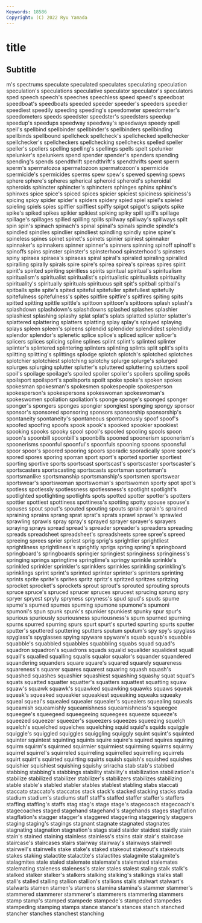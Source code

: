 ```yaml
---
Keywords: 18586
Copyright: (C) 2022 Ryu Yamada
---
```



# title

## Subtitle
m's spectrums speculate speculated
speculates speculating speculation speculation's speculations speculative speculator speculator's speculators sped
speech speech's speeches speechless speed speed's speedboat speedboat's speedboats speeded
speeder speeder's speeders speedier speediest speedily speeding speeding's speedometer speedometer's
speedometers speeds speedster speedster's speedsters speedup speedup's speedups speedway speedway's
speedways speedy spell spell's spellbind spellbinder spellbinder's spellbinders spellbinding spellbinds
spellbound spellcheck spellcheck's spellchecked spellchecker spellchecker's spellcheckers spellchecking spellchecks spelled
speller speller's spellers spelling spelling's spellings spells spelt spelunker spelunker's
spelunkers spend spender spender's spenders spending spending's spends spendthrift spendthrift's
spendthrifts spent sperm sperm's spermatozoa spermatozoon spermatozoon's spermicide spermicide's spermicides
sperms spew spew's spewed spewing spews sphere sphere's spheres spherical
spheroid spheroid's spheroidal spheroids sphincter sphincter's sphincters sphinges sphinx sphinx's
sphinxes spice spice's spiced spices spicier spiciest spiciness spiciness's spicing
spicy spider spider's spiders spidery spied spiel spiel's spieled spieling
spiels spies spiffier spiffiest spiffy spigot spigot's spigots spike spike's
spiked spikes spikier spikiest spiking spiky spill spill's spillage spillage's
spillages spilled spilling spills spillway spillway's spillways spilt spin spin's
spinach spinach's spinal spinal's spinals spindle spindle's spindled spindles spindlier
spindliest spindling spindly spine spine's spineless spines spinet spinet's spinets
spinier spiniest spinnaker spinnaker's spinnakers spinner spinner's spinners spinning spinoff
spinoff's spinoffs spins spinster spinster's spinsterhood spinsterhood's spinsters spiny spiraea
spiraea's spiraeas spiral spiral's spiraled spiraling spiralled spiralling spirally spirals
spire spire's spirea spirea's spireas spires spirit spirit's spirited spiriting
spiritless spirits spiritual spiritual's spiritualism spiritualism's spiritualist spiritualist's spiritualistic spiritualists
spirituality spirituality's spiritually spirituals spirituous spit spit's spitball spitball's spitballs
spite spite's spited spiteful spitefuller spitefullest spitefully spitefulness spitefulness's spites
spitfire spitfire's spitfires spiting spits spitted spitting spittle spittle's spittoon
spittoon's spittoons splash splash's splashdown splashdown's splashdowns splashed splashes splashier
splashiest splashing splashy splat splat's splats splatted splatter splatter's splattered
splattering splatters splatting splay splay's splayed splaying splays spleen spleen's
spleens splendid splendider splendidest splendidly splendor splendor's splenetic splice splice's
spliced splicer splicer's splicers splices splicing spline splines splint splint's
splinted splinter splinter's splintered splintering splinters splinting splints split split's
splits splitting splitting's splittings splodge splotch splotch's splotched splotches splotchier
splotchiest splotching splotchy splurge splurge's splurged splurges splurging splutter splutter's
spluttered spluttering splutters spoil spoil's spoilage spoilage's spoiled spoiler spoiler's
spoilers spoiling spoils spoilsport spoilsport's spoilsports spoilt spoke spoke's spoken
spokes spokesman spokesman's spokesmen spokespeople spokesperson spokesperson's spokespersons spokeswoman spokeswoman's
spokeswomen spoliation spoliation's sponge sponge's sponged sponger sponger's spongers sponges
spongier spongiest sponging spongy sponsor sponsor's sponsored sponsoring sponsors sponsorship
sponsorship's spontaneity spontaneity's spontaneous spontaneously spoof spoof's spoofed spoofing spoofs
spook spook's spooked spookier spookiest spooking spooks spooky spool spool's
spooled spooling spools spoon spoon's spoonbill spoonbill's spoonbills spooned spoonerism
spoonerism's spoonerisms spoonful spoonful's spoonfuls spooning spoons spoonsful spoor spoor's
spoored spooring spoors sporadic sporadically spore spore's spored spores sporing
sporran sport sport's sported sportier sportiest sporting sportive sports sportscast
sportscast's sportscaster sportscaster's sportscasters sportscasting sportscasts sportsman sportsman's sportsmanlike sportsmanship
sportsmanship's sportsmen sportswear sportswear's sportswoman sportswoman's sportswomen sporty spot spot's
spotless spotlessly spotlessness spotlessness's spotlight spotlight's spotlighted spotlighting spotlights spots
spotted spotter spotter's spotters spottier spottiest spottiness spottiness's spotting spotty
spouse spouse's spouses spout spout's spouted spouting spouts sprain sprain's
sprained spraining sprains sprang sprat sprat's sprats sprawl sprawl's sprawled
sprawling sprawls spray spray's sprayed sprayer sprayer's sprayers spraying sprays
spread spread's spreader spreader's spreaders spreading spreads spreadsheet spreadsheet's spreadsheets
spree spree's spreed spreeing sprees sprier spriest sprig sprig's sprightlier
sprightliest sprightliness sprightliness's sprightly sprigs spring spring's springboard springboard's springboards
springier springiest springiness springiness's springing springs springtime springtime's springy sprinkle
sprinkle's sprinkled sprinkler sprinkler's sprinklers sprinkles sprinkling sprinkling's sprinklings sprint
sprint's sprinted sprinter sprinter's sprinters sprinting sprints sprite sprite's sprites
spritz spritz's spritzed spritzes spritzing sprocket sprocket's sprockets sprout sprout's
sprouted sprouting sprouts spruce spruce's spruced sprucer spruces sprucest sprucing
sprung spry spryer spryest spryly spryness spryness's spud spud's spuds
spume spume's spumed spumes spuming spumone spumone's spumoni spumoni's spun
spunk spunk's spunkier spunkiest spunky spur spur's spurious spuriously spuriousness
spuriousness's spurn spurned spurning spurns spurred spurring spurs spurt spurt's
spurted spurting spurts sputter sputter's sputtered sputtering sputters sputum sputum's
spy spy's spyglass spyglass's spyglasses spying spyware spyware's squab squab's
squabble squabble's squabbled squabbles squabbling squabs squad squad's squadron squadron's
squadrons squads squalid squalider squalidest squall squall's squalled squalling squalls
squalor squalor's squander squandered squandering squanders square square's squared squarely
squareness squareness's squarer squares squarest squaring squash squash's squashed squashes
squashier squashiest squashing squashy squat squat's squats squatted squatter squatter's
squatters squattest squatting squaw squaw's squawk squawk's squawked squawking squawks
squaws squeak squeak's squeaked squeakier squeakiest squeaking squeaks squeaky squeal
squeal's squealed squealer squealer's squealers squealing squeals squeamish squeamishly squeamishness
squeamishness's squeegee squeegee's squeegeed squeegeeing squeegees squeeze squeeze's squeezed squeezer
squeezer's squeezers squeezes squeezing squelch squelch's squelched squelches squelching squid
squid's squids squiggle squiggle's squiggled squiggles squiggling squiggly squint squint's
squinted squinter squintest squinting squints squire squire's squired squires squiring
squirm squirm's squirmed squirmier squirmiest squirming squirms squirmy squirrel squirrel's
squirreled squirreling squirrelled squirrelling squirrels squirt squirt's squirted squirting squirts
squish squish's squished squishes squishier squishiest squishing squishy sriracha stab
stab's stabbed stabbing stabbing's stabbings stability stability's stabilization stabilization's stabilize
stabilized stabilizer stabilizer's stabilizers stabilizes stabilizing stable stable's stabled stabler
stables stablest stabling stabs staccati staccato staccato's staccatos stack stack's
stacked stacking stacks stadia stadium stadium's stadiums staff staff's staffed
staffer staffer's staffers staffing staffing's staffs stag stag's stage stage's
stagecoach stagecoach's stagecoaches staged stagehand stagehand's stagehands stages stagflation stagflation's
stagger stagger's staggered staggering staggeringly staggers staging staging's stagings stagnant
stagnate stagnated stagnates stagnating stagnation stagnation's stags staid staider staidest
staidly stain stain's stained staining stainless stainless's stains stair stair's
staircase staircase's staircases stairs stairway stairway's stairways stairwell stairwell's stairwells
stake stake's staked stakeout stakeout's stakeouts stakes staking stalactite stalactite's
stalactites stalagmite stalagmite's stalagmites stale staled stalemate stalemate's stalemated stalemates
stalemating staleness staleness's staler stales stalest staling stalk stalk's stalked
stalker stalker's stalkers stalking stalking's stalkings stalks stall stall's stalled
stalling stallion stallion's stallions stalls stalwart stalwart's stalwarts stamen stamen's
stamens stamina stamina's stammer stammer's stammered stammerer stammerer's stammerers stammering
stammers stamp stamp's stamped stampede stampede's stampeded stampedes stampeding stamping
stamps stance stance's stances stanch stanched stancher stanches stanchest stanching
